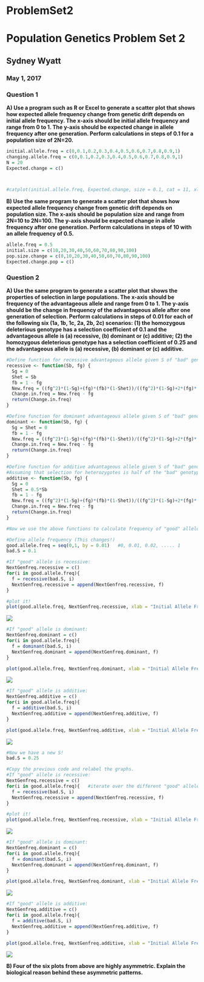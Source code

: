 # ProblemSet2
# Population Genetics Problem Set 2  
## Sydney Wyatt  
### May 1, 2017  


### Question 1

**A) Use a program such as R or Excel to generate a scatter plot that shows how expected allele frequency change from genetic drift depends on initial allele frequency. The x-axis should be initial allele frequency and range from 0 to 1. The y-axis should be expected change in allele frequency after one generation. Perform calculations in steps of 0.1 for a population size of 2N=20.**  

```r
initial.allele.freq = c(0,0.1,0.2,0.3,0.4,0.5,0.6,0.7,0.8,0.9,1)
changing.allele.freq = c(0,0.1,0.2,0.3,0.4,0.5,0.6,0.7,0.8,0.9,1)
N = 20
Expected.change = c()



#catplot(initial.allele.freq, Expected.change, size = 0.1, cat = 11, xlab = "Initial Allele Frequency", ylab = "New Allele Frequency", main = "Expected Change in Allele Frequency After One Generation")
```




**B) Use the same program to generate a scatter plot that shows how expected allele frequency change from genetic drift depends on population size. The x-axis should be population size and range from 2N=10 to 2N=100. The y-axis should be expected change in allele frequency after one generation. Perform calculations in steps of 10 with an allele frequency of 0.5.**  

```r
allele.freq = 0.5
initial.size = c(10,20,30,40,50,60,70,80,90,100)
pop.size.change = c(0,10,20,30,40,50,60,70,80,90,100)
Expected.change.pop = c()
```


### Question 2  

**A) Use the same program to generate a scatter plot that shows the properties of selection in large populations. The x-axis should be frequency of the advantageous allele and range from 0 to 1. The y-axis should be the change in frequency of the advantageous allele after one generation of selection. Perform calculations in steps of 0.01 for each of the following six (1a, 1b, 1c, 2a, 2b, 2c) scenarios: (1) the homozygous deleterious genotype has a selection coefficient of 0.1 and the advantageous allele is (a) recessive, (b) dominant or (c) additive; (2) the homozygous deleterious genotype has a selection coefficient of 0.25 and the advantageous allele is (a) recessive, (b) dominant or (c) additive.**  


```r
#Define function for recessive advantageous allele given S of "bad" genotype & frequency of "good" allele
recessive <- function(Sb, fg) {
  Sg = 0
  Shet = Sb
  fb = 1 - fg
  New.freq = ((fg^2)*(1-Sg)+(fg)*(fb)*(1-Shet))/((fg^2)*(1-Sg)+2*(fg)*(fb)*(1-Shet)+(fb^2)*(1-Sb))
  Change.in.freq = New.freq - fg
  return(Change.in.freq)
}

#Define function for dominant advantageous allele given S of "bad" genotype & frequency of "good" allele
dominant <- function(Sb, fg) {
  Sg = Shet = 0
  fb = 1 - fg
  New.freq = ((fg^2)*(1-Sg)+(fg)*(fb)*(1-Shet))/((fg^2)*(1-Sg)+2*(fg)*(fb)*(1-Shet)+(fb^2)*(1-Sb))
  Change.in.freq = New.freq - fg
  return(Change.in.freq)
}

#Define function for additive advantageous allele given S of "bad" genotype & frequency of "good" allele
#Assuming that selection for heterozygotes is half of the "bad" genotype's selection
additive <- function(Sb, fg) {
  Sg = 0
  Shet = 0.5*Sb
  fb = 1 - fg
  New.freq = ((fg^2)*(1-Sg)+(fg)*(fb)*(1-Shet))/((fg^2)*(1-Sg)+2*(fg)*(fb)*(1-Shet)+(fb^2)*(1-Sb))
  Change.in.freq = New.freq - fg
  return(Change.in.freq)
}
```


```r
#Now we use the above functions to calculate frequency of "good" allele in next generation

#Define allele frequency (This changes!)
good.allele.freq = seq(0,1, by = 0.01)   #0, 0.01, 0.02, ..... 1
bad.S = 0.1

#If "good" allele is recessive:
NextGenfreq.recessive = c()
for(i in good.allele.freq){
  f = recessive(bad.S, i)
  NextGenfreq.recessive = append(NextGenfreq.recessive, f)
}

#plot it!
plot(good.allele.freq, NextGenfreq.recessive, xlab = "Initial Allele Frequency", ylab = "Change in Allele Frequency", main = "1a: S = 0.1, allele is recessive")
```

![](Problem_Set_2_files/figure-html/unnamed-chunk-6-1.png)<!-- -->

```r
#If "good" allele is dominant:
NextGenfreq.dominant = c()
for(i in good.allele.freq){
  f = dominant(bad.S, i)
  NextGenfreq.dominant = append(NextGenfreq.dominant, f)
}

plot(good.allele.freq, NextGenfreq.dominant, xlab = "Initial Allele Frequency", ylab = "Change in Allele Frequency", main = "1b: S = 0.1, allele is dominant")
```

![](Problem_Set_2_files/figure-html/unnamed-chunk-6-2.png)<!-- -->

```r
#If "good" allele is additive:
NextGenfreq.additive = c()
for(i in good.allele.freq){
  f = additive(bad.S, i)
  NextGenfreq.additive = append(NextGenfreq.additive, f)
}

plot(good.allele.freq, NextGenfreq.additive, xlab = "Initial Allele Frequency", ylab = "Change in Allele Frequency", main = "1c: S = 0.1, allele is additive")
```

![](Problem_Set_2_files/figure-html/unnamed-chunk-6-3.png)<!-- -->

```r
#Now we have a new S!
bad.S = 0.25

#Copy the previous code and relabel the graphs.
#If "good" allele is recessive:
NextGenfreq.recessive = c()
for(i in good.allele.freq){   #iterate over the different "good" allele frequencies
  f = recessive(bad.S, i)
  NextGenfreq.recessive = append(NextGenfreq.recessive, f)
}

#plot it!
plot(good.allele.freq, NextGenfreq.recessive, xlab = "Initial Allele Frequency", ylab = "Change in Allele Frequency", main = "2a: S = 0.25, allele is recessive")
```

![](Problem_Set_2_files/figure-html/unnamed-chunk-6-4.png)<!-- -->

```r
#If "good" allele is dominant:
NextGenfreq.dominant = c()
for(i in good.allele.freq){
  f = dominant(bad.S, i)
  NextGenfreq.dominant = append(NextGenfreq.dominant, f)
}

plot(good.allele.freq, NextGenfreq.dominant, xlab = "Initial Allele Frequency", ylab = "Change in Allele Frequency", main = "2b: S = 0.25, allele is dominant")
```

![](Problem_Set_2_files/figure-html/unnamed-chunk-6-5.png)<!-- -->

```r
#If "good" allele is additive:
NextGenfreq.additive = c()
for(i in good.allele.freq){
  f = additive(bad.S, i)
  NextGenfreq.additive = append(NextGenfreq.additive, f)
}

plot(good.allele.freq, NextGenfreq.additive, xlab = "Initial Allele Frequency", ylab = "Change in Allele Frequency", main = "2c: S = 0.25, allele is additive")
```

![](Problem_Set_2_files/figure-html/unnamed-chunk-6-6.png)<!-- -->





**B) Four of the six plots from above are highly asymmetric. Explain the biological reason behind these asymmetric patterns.**  



